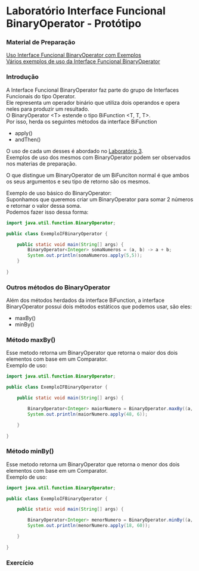 # Laboratório Interface Funcional BinaryOperator - Protótipo

### Material de Preparação
[Uso Interface Funcional BinaryOperator com Exemplos](https://www.geeksforgeeks.org/binaryoperator-interface-in-java/)<br/>
[Vários exemplos de uso da Interface Funcional BinaryOperator](https://www.programcreek.com/java-api-examples/?api=java.util.function.BinaryOperator)

### Introdução
A Interface Funcional BinaryOperator faz parte do grupo de Interfaces Funcionais do tipo Operator.
<br/>Ele representa um operador binário que utiliza dois operandos e opera neles para produzir um resultado.
<br/>O BinaryOperator <T&gt; estende o tipo BiFunction <T, T, T>.
<br/>Por isso, herda os seguintes métodos da interface BiFunction
 * apply()
 * andThen()
 
O uso de cada um desses é abordado no [Laboratório 3](https://github.com/corelioBH/design-app-java/tree/master/Programacao%20Funcional/src/laboratorio3).
<br/>Exemplos de uso dos mesmos com BinaryOperator podem ser observados nos materias de preparação.

O que distingue um BinaryOperator de um BiFunciton normal é que ambos os seus argumentos e seu tipo de retorno são os mesmos.

Exemplo de uso básico do BinaryOperator:
<br/>Suponhamos que queremos criar um BinaryOperator para somar 2 números e retornar o valor dessa soma.
<br/>Podemos fazer isso dessa forma:
```java
import java.util.function.BinaryOperator;

public class ExemploIFBinaryOperator {

    public static void main(String[] args) {
        BinaryOperator<Integer> somaNumeros = (a, b) -> a + b;
        System.out.println(somaNumeros.apply(5,5));
    }
    
}
```

### Outros métodos do BinaryOperator
Além dos métodos herdados da interface BiFunction, a interface BinaryOperator possui dois métodos estáticos que podemos usar, são eles:
 * maxBy()
 * minBy()
 
### Método maxBy()
Esse metodo retorna um BinaryOperator que retorna o maior dos dois elementos com base em um Comparator.
<br/>Exemplo de uso:
```java
import java.util.function.BinaryOperator;

public class ExemploIFBinaryOperator {

    public static void main(String[] args) {

        BinaryOperator<Integer> maiorNumero = BinaryOperator.maxBy((a, b) -> a.compareTo(b));
        System.out.println(maiorNumero.apply(48, 6));

    }
    
}
```

### Método minBy()
Esse metodo retorna um BinaryOperator que retorna o menor dos dois elementos com base em um Comparator.
<br/>Exemplo de uso:
```java
import java.util.function.BinaryOperator;

public class ExemploIFBinaryOperator {

    public static void main(String[] args) {

        BinaryOperator<Integer> menorNumero = BinaryOperator.minBy((a, b) -> a.compareTo(b));
        System.out.println(menorNumero.apply(18, 60));

    }
    
}
```

### Exercício
